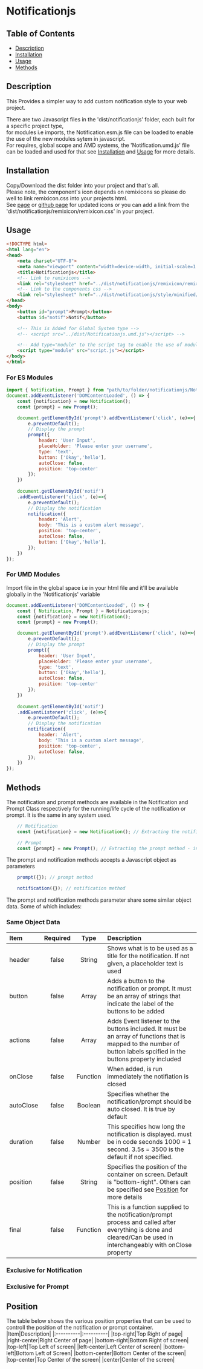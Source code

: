 # Notificationjs

## Table of Contents
- [Description](#description)  
- [Installation](#installation)  
- [Usage](#usage)  
- [Methods](#methods)  

## Description
This Provides a simpler way to add custom notification style to your web project.  
  
There are two Javascript files in the 'dist/notificationjs' folder, each built for a specific project type,  
for modules i.e imports, the Notification.esm.js file can be loaded to enable the use of the new modules sytem in javascript.  
For requires, global scope and AMD systems, the 'Notification.umd.js' file can be loaded and used for that see [Installation](#installation) and [Usage](#usage) for more details.

## Installation
Copy/Download the dist folder into your project and that's all.  
Please note, the component's icon depends on remixicons so please do well to link remixicon.css into your projects html.  
See [page](https://remixicon.com/) or [github page](https://github.com/Remix-Design/RemixIcon) for updated icons or you can add a link from the 'dist/notificationjs/remixicon/remixicon.css' in your project.

## Usage
```html
<!DOCTYPE html>
<html lang="en">
<head>
    <meta charset="UTF-8">
    <meta name="viewport" content="width=device-width, initial-scale=1.0">
    <title>Notificationjs</title>
    <!-- Link to remixicons -->
    <link rel="stylesheet" href="../dist/notificationjs/remixicon/remixicon.css">
    <!-- Link to the components css -->
    <link rel="stylesheet" href="../dist/notificationjs/style/minified/notification.min.css">
</head>
<body>
    <button id="prompt">Prompt</button>
    <button id="notif">Notif</button>

    <!-- This is Added for Global System type -->
    <!-- <script src="../dist/Notificationjs.umd.js"></script> -->

    <!-- Add type="module" to the script tag to enable the use of modules  -->
    <script type="module" src="script.js"></script>
</body>
</html>
```  
  
  
### For ES Modules
```Javascript
import { Notification, Prompt } from "path/to/folder/notificationjs/Notificationjs.esm.js";
document.addEventListener('DOMContentLoaded', () => {
    const {notification} = new Notification();
    const {prompt} = new Prompt();

    document.getElementById('prompt').addEventListener('click', (e)=>{
        e.preventDefault();
        // Display the prompt
        prompt({
            header: 'User Input',
            placeHolder: 'Please enter your username',
            type: 'text',
            button: ['Okay','hello'],
            autoClose: false,
            position: 'top-center'
        });
    })
    
    document.getElementById('notif')
    .addEventListener('click', (e)=>{
        e.preventDefault();
        // Display the notification
        notification({
            header: 'Alert',
            body: 'This is a custom alert message',
            position: 'top-center',
            autoClose: false,
            button: ['Okay','hello'],
        });
    })  
});
```
### For UMD Modules
Import file in the global space i.e in your html file and it'll be available globally in the 'Notificationjs' variable
```Javascript
document.addEventListener('DOMContentLoaded', () => {
    const { Notification, Prompt } = Notificationsjs;
    const {notification} = new Notification();
    const {prompt} = new Prompt();

    document.getElementById('prompt').addEventListener('click', (e)=>{
        e.preventDefault();
        // Display the prompt
        prompt({
            header: 'User Input',
            placeHolder: 'Please enter your username',
            type: 'text',
            button: ['Okay','hello'],
            autoClose: false,
            position: 'top-center'
        });
    })
    
    document.getElementById('notif')
    .addEventListener('click', (e)=>{
        e.preventDefault();
        // Display the notification
        notification({
            header: 'Alert',
            body: 'This is a custom alert message',
            position: 'top-center',
            autoClose: false,
        });
    })
});
```

## Methods
The notification and prompt methods are available in the Notification and Prompt Class respectively for the running/life cycle of the notification or prompt. It is the same in any system used.
```Javascript
    // Notification
    const {notification} = new Notification(); // Extracting the notification method - inline (Class Object Destructuring)

    // Prompt
    const {prompt} = new Prompt(); // Extracting the prompt method - inline (Class Object Destructuring)
```  
The prompt and notification methods accepts a Javascript object as parameters
```Javascript
    prompt({}); // prompt method

    notification({}); // notification method
```    
The prompt and notification methods parameter share some similar object data. Some of which includes:
### Same Object Data
|Item|Required|Type|Description|
|:----------|:----------:|:----------:|:----------|
|header|false|String|Shows what is to be used as a title for the notification. If not given, a placeholder text is used|
|button|false|Array|Adds a button to the notification or prompt. It must be an array of strings that indicate the label of the buttons to be added|
|actions|false|Array|Adds Event listener to the buttons included. It must be an array of functions that is mapped to the number of button labels spcified in the buttons property included|
|onClose|false|Function|When added, is run immediately the notifiation is closed|
|autoClose|false|Boolean|Specifies whether the notification/prompt should be auto closed. It is true by default|
|duration|false|Number|This specifies how long the notification is displayed. must be in code seconds 1000 = 1 second. 3.5s = 3500 is the default if not specified.|
|position|false|String|Specifies the position of the container on screen. Default is "bottom-right". Others can be specified see [Position](#position) for more details|
|final|false|Function|This is a function supplied to the notification/prompt process and called after everything is done and cleared/Can be used in interchangeably with onClose property|
### Exclusive for Notification
### Exclusive for Prompt
## Position
The table below shows the various position properties that can be used to controll the position of the notification or prompt container.
|Item|Description|
|:----------|:----------|
|top-right|Top Right of page|
|right-center|Right Center of page|
|bottom-right|Bottom Right of screen|
|top-left|Top Left of screen|
|left-center|Left Center of screen|
|bottom-left|Bottom Left of Screen|
|bottom-center|Bottom Center of the screen|
|top-center|Top Center of the screen|
|center|Center of the screen|
